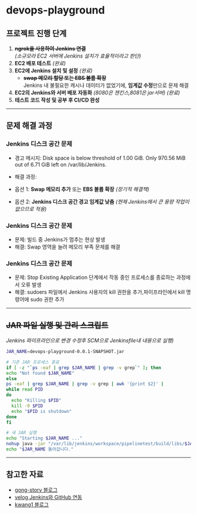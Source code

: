 # devops-playground

## 프로젝트 진행 단계

1. **~~ngrok을 사용하여 Jenkins 연결~~**  
   _(소규모라 EC2 서버에 Jenkins 설치가 효율적이라고 판단)_  
2. **EC2 배포 테스트** _(완료)_  
3. **EC2에 Jenkins 설치 및 설정** _(완료)_  
   - **~~swap 메모리 할당 또는 EBS 볼륨 확장~~**  
     Jenkins 내 불필요한 캐시나 데이터가 없었기에, **임계값 수정**만으로 문제 해결  
4. **EC2의 Jenkins와 서버 배포 자동화** _(8080은 젠킨스,8081은 jar서버)_ _(완료)_
5. **테스트 코드 작성 및 공부 후 CI/CD 완성**

---

## 문제 해결 과정

### Jenkins 디스크 공간 문제
- 경고 메시지:  Disk space is below threshold of 1.00 GiB. Only 970.56 MiB out of 6.71 GiB left on /var/lib/Jenkins.

- 해결 과정:
- 옵션 1: **Swap 메모리 추가** 또는 **EBS 볼륨 확장** _(장기적 해결책)_  
- 옵션 2: **Jenkins 디스크 공간 경고 임계값 낮춤** _(현재 Jenkins에서 큰 용량 작업이 없으므로 적용)_
### Jenkins 디스크 공간 문제
- 문제: 빌드 중 Jenkins가 멈추는 현상 발생
- 해결: Swap 영역을 늘려 메모리 부족 문제를 해결
### Jenkins 디스크 공간 문제
- 문제: Stop Existing Application 단계에서 작동 중인 프로세스를 종료하는 과정에서 오류 발생
- 해결: sudoers 파일에서 Jenkins 사용자의 kill 권한을 추가,파이프라인에서 kill 명령어에 sudo 권한 추가
---

## ~~JAR 파일 실행 및 관리 스크립트~~
_Jenkins 파이프라인으로 변경 수정후 SCM으로 Jenkinsfile내 내용으로 실행)_  

```bash
JAR_NAME=devops-playground-0.0.1-SNAPSHOT.jar

# 기존 JAR 프로세스 종료
if [ -z "`ps -eaf | grep $JAR_NAME | grep -v grep`" ]; then
echo "Not found $JAR_NAME"
else
ps -eaf | grep $JAR_NAME | grep -v grep | awk '{print $2}' |
while read PID
do
  echo "Killing $PID"
  kill -9 $PID
  echo "$PID is shutdown"
done
fi

# 새 JAR 실행
echo "Starting $JAR_NAME ..."
nohup java -jar "/var/lib/jenkins/workspace/pipelinetest/build/libs/$JAR_NAME" > /dev/null 2>&1 &
echo "$JAR_NAME 돌아갑니다."

```
---

## 참고한 자료

- [gong-story 블로그](https://gong-story.tistory.com/40)  
- [velog Jenkins와 GitHub 연동](https://velog.io/@rungoat/CICD-Jenkins%EC%99%80-GitHub-%EC%97%B0%EB%8F%99%ED%95%98%EA%B8%B0)  
- [kwang1 블로그](https://kwang1.tistory.com/22)  


